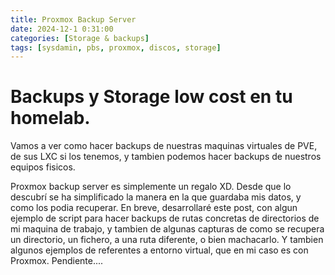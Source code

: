 ```yaml
---
title: Proxmox Backup Server
date: 2024-12-1 0:31:00
categories: [Storage & backups]
tags: [sysdamin, pbs, proxmox, discos, storage]
---
```


# Backups y Storage low cost en tu homelab.  
Vamos a ver como hacer backups de nuestras maquinas virtuales de PVE, de sus LXC si los tenemos, y tambien podemos hacer backups de nuestros equipos fisicos.

Proxmox backup server es simplemente un regalo XD. Desde que lo descubrí se ha simplificado la manera en la que guardaba mis datos, y como los podia recuperar.
En breve, desarrollaré este post, con algun ejemplo de script para hacer backups de rutas concretas de directorios de mi maquina de trabajo, y tambien de algunas capturas de como se recupera un directorio, un fichero, a una ruta diferente, o bien machacarlo. Y tambien algunos ejemplos de referentes a entorno virtual, que en mi caso es con Proxmox.
Pendiente....
